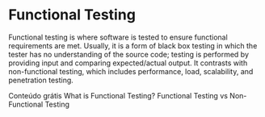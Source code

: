 # Functional Testing

Functional testing is where software is tested to ensure functional requirements are met. Usually, it is a form of black box testing in which the tester has no understanding of the source code; testing is performed by providing input and comparing expected/actual output.
It contrasts with non-functional testing, which includes performance, load, scalability, and penetration testing.

<ResourceGroupTitle>Conteúdo grátis</ResourceGroupTitle>
<BadgeLink colorScheme='yellow' badgeText='Read' href='https://www.guru99.com/functional-testing.html'>What is Functional Testing?</BadgeLink>
<BadgeLink badgeText='Watch' href='https://youtu.be/j_79AXkG4PY'>Functional Testing vs Non-Functional Testing</BadgeLink>
